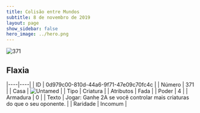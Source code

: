 ```yaml
---
title: Colisão entre Mundos
subtitle: 8 de novembro de 2019
layout: page
show_sidebar: false
hero_image: ../hero.png
---
```


![371](https://cdn.keyforgegame.com/media/card_front/pt/452_371_JVPG4792RH9C_pt.png)

## Flaxia

|----|----|
| ID | 0d979c00-810d-44a6-9f71-47e09c70fc4c |
| Número | 371 |
| Casa | ![Untamed](https://archonarcana.com/images/thumb/b/bd/Untamed.png/22px-Untamed.png "Indomados") |
| Tipo | Criatura |
| Atributos | Fada |
| Poder | 4 |
| Armadura | 0 |
| Texto | Jogar: Ganhe 2A se você controlar mais criaturas do que o seu oponente. |
| Raridade | Incomum |
